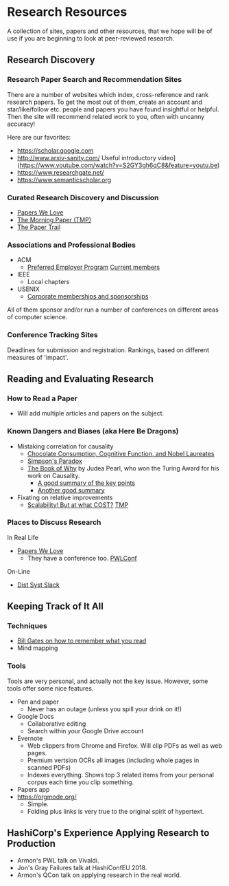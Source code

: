 # Research Resources

A collection of sites, papers and other resources, that we hope will be of use if you are beginning to look at peer-reviewed research.

## Research Discovery

### Research Paper Search and Recommendation Sites

There are a number of websites which index, cross-reference and rank research papers. To get the most out of them, create an account and star/like/follow etc. people and papers you have found insightful or helpful. Then the site will recommend related work to you, often with uncanny accuracy! 

Here are our favorites:

* https://scholar.google.com
* http://www.arxiv-sanity.com/ Useful introductory video](https://www.youtube.com/watch?v=S2GY3gh6qC8&feature=youtu.be)
* https://www.researchgate.net/
* https://www.semanticscholar.org

### Curated Research Discovery and Discussion

* [Papers We Love](https://paperswelove.org/)
* [The Morning Paper (TMP)](https://blog.acolyer.org/)
* [The Paper Trail](https://www.the-paper-trail.org/)

### Associations and Professional Bodies

* ACM
  * [Preferred Employer Program](https://www.acm.org/membership/preferred-employer) [Current members](https://www.acm.org/membership/preferred-employers-list)
* IEEE
  * Local chapters
* USENIX
  * [Corporate memberships and sponsorships](https://www.usenix.org/supporters)

All of them sponsor and/or run a number of conferences on different areas of computer science.

### Conference Tracking Sites

Deadlines for submission and registration. Rankings, based on different measures of 'impact'.

## Reading and Evaluating Research

### How to Read a Paper

* Will add multiple articles and papers on the subject.

### Known Dangers and Biases (aka Here Be Dragons)

* Mistaking correlation for causality
  * [Chocolate Consumption, Cognitive Function,
and Nobel Laureates](http://www.biostat.jhsph.edu/courses/bio621/misc/Chocolate%20consumption%20cognitive%20function%20and%20nobel%20laurates%20(NEJM).pdf)
  * [Simpson's Paradox](https://en.wikipedia.org/wiki/Simpson's_paradox)
  * [The Book of Why](http://bayes.cs.ucla.edu/WHY/) by Judea Pearl, who won the Turing Award for his work on Causality.
    * [A good summary of the key points](https://medium.com/datadriveninvestor/goodbye-correlation-say-hello-to-the-era-of-causal-inference-f238065c156b) 
    * [Another good summary](https://bigthink.com/errors-we-live-by/judea-pearls-the-book-of-why-brings-news-of-a-new-science-of-causes)
* Fixating on relative improvements
  * [Scalability! But at what COST?](https://www.usenix.org/system/files/conference/hotos15/hotos15-paper-mcsherry.pdf) [TMP](https://blog.acolyer.org/2015/06/05/scalability-but-at-what-cost/)

### Places to Discuss Research

In Real Life
* [Papers We Love](https://paperswelove.org/)
  * They have a conference too. [PWLConf](https://pwlconf.org/)

On-Line
* [Dist Syst Slack](https://www.the-paper-trail.org/page/dist-sys-slack/)

## Keeping Track of It All

### Techniques

* [Bill Gates on how to remember what you read](https://www.cnbc.com/2019/03/21/how-bill-gates-remembers-what-he-reads.html)
* Mind mapping

### Tools

Tools are very personal, and actually not the key issue. However, some tools offer some nice features.

* Pen and paper
  * Never has an outage (unless you spill your drink on it!)
* Google Docs
  * Collaborative editing
  * Search within your Google Drive account
* Evernote
  * Web clippers from Chrome and Firefox. Will clip PDFs as well as web pages.
  * Premium vertsion OCRs all images (including whole pages in scanned PDFs)
  * Indexes everything. Shows top 3 related items from your personal corpus each time you clip something.
* Papers app
* https://orgmode.org/
  * Simple.
  * Folding plus links is very true to the original spirit of hypertext.

## HashiCorp's Experience Applying Research to Production

* Armon's PWL talk on Vivaldi.
* Jon's Gray Failures talk at HashiConfEU 2018.
* Armon's QCon talk on applying research in the real world.
